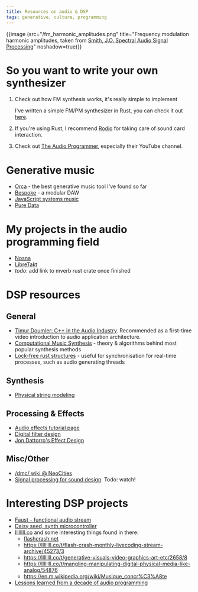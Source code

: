 ```yaml
---
title: Resources on audio & DSP
tags: generative, culture, programming
---
```


{{image (src="/fm_harmonic_amplitudes.png" title="Frequency modulation harmonic amplitudes, taken from [Smith, J.O. Spectral Audio Signal Processing](https://ccrma.stanford.edu/~jos/sasp/FM_Harmonic_Amplitudes_Bessel.html)" noshadow=true)}}

# So you want to write your own synthesizer

1. Check out how FM synthesis works, it's really simple to implement

     I've written a simple FM/PM synthesizer in Rust, you can check 
     it out [here](https://github.com/Wint3rmute/Nosna).
2. If you're using Rust, I recommend [Rodio](https://docs.rs/rodio/latest/rodio/) for taking care of sound card interaction.
3. Check out [The Audio Programmer](https://www.theaudioprogrammer.com/), especially their YouTube channel.


# Generative music

- [Orca](https://github.com/hundredrabbits/Orca) - the best generative music tool I've found so far
- [Bespoke](https://www.bespokesynth.com/) - a modular DAW
- [JavaScript systems music](https://teropa.info/blog/2016/07/28/javascript-systems-music.html)
- [Pure Data](https://puredata.info/) 


# My projects in the audio programming field

- [Nosna](https://github.com/Wint3rmute/Nosna)
- [LibreTakt](https://github.com/Wint3rmute/Libretakt)
- *todo*: add link to mverb rust crate once finished


# DSP resources

## General

- [Timur Doumler: C++ in the Audio Industry](https://invidious.baczek.me/watch?v=boPEO2auJj4&listen=false). Recommended as a first-time video introduction to audio application architecture.
- [Computational Music Synthesis](https://cs.gmu.edu/~sean/book/synthesis/) - theory & algorithms behind most popular synthesis methods
- [Lock-free rust structures](https://morestina.net/blog/742/exploring-lock-free-rust-1-locks) - useful for synchronisation for real-time processes, such as audio generating threads

## Synthesis

- [Physical string modeling](https://ccrma.stanford.edu/software/clm/compmus/clm-tutorials/pm.html#k-s)

## Processing & Effects

- [Audio effects tutorial page](http://www.spinsemi.com/knowledge_base/effects.html)
- [Digital filter design](https://ccrma.stanford.edu/~jos/filters/Why_learn_about_filters.html) 
- [Jon Dattorro's Effect Design](https://ccrma.stanford.edu/~dattorro/EffectDesignPart1.pdf) 

## Misc/Other

- [/dmc/ wiki @ NeoCities](https://dmpdoc.neocities.org/)
- [Signal processing for sound design](https://invidious.baczek.me/watch?v=jVac5IFXpFo). Todo: watch! 


# Interesting DSP projects

- [Faust - functional audio stream](https://faust.grame.fr/) 
- [Daisy seed, synth microcontroller](https://www.electro-smith.com/daisy/daisy)
- [llllllll.co](https://llllllll.co) and some interesting things found in there:
  - [flashcrash.net](https://flashcrash.net/)
  - https://llllllll.co/t/flash-crash-monthly-livecoding-stream-archive/45273/3
  - https://llllllll.co/t/generative-visuals-video-graphics-art-etc/2658/8
  - https://llllllll.co/t/mangling-manipulating-digital-physical-media-like-analog/54876 
  - https://en.m.wikipedia.org/wiki/Musique_concr%C3%A8te
- [Lessons learned from a decade of audio programming](https://invidious.baczek.me/watch?v=Vjm--AqG04Y)
